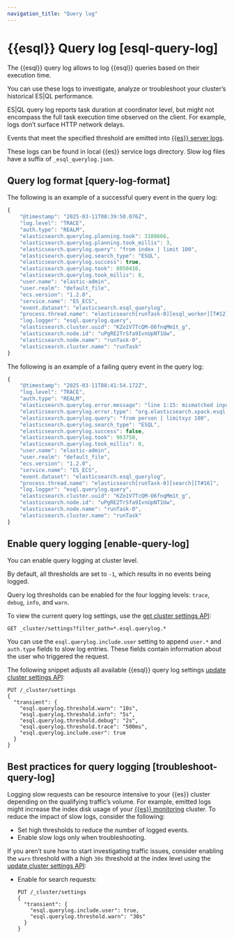 ```yaml
---
navigation_title: "Query log"
---
```


# {{esql}} Query log [esql-query-log]


The {{esql}} query log allows to log {{esql}} queries based on their execution time.

You can use these logs to investigate, analyze or troubleshoot your cluster’s historical ES|QL performance.

ES|QL query log reports task duration at coordinator level, but might not encompass the full task execution time observed on the client. For example, logs don’t surface HTTP network delays.

Events that meet the specified threshold are emitted into  [{{es}} server logs](docs-content://deploy-manage/monitor/logging-configuration/update-elasticsearch-logging-levels.md).

These logs can be found in local {{es}} service logs directory. Slow log files have a suffix of `_esql_querylog.json`.

## Query log format [query-log-format]

The following is an example of a successful query event in the query log:

```js
{
    "@timestamp": "2025-03-11T08:39:50.076Z",
    "log.level": "TRACE",
    "auth.type": "REALM",
    "elasticsearch.querylog.planning.took": 3108666,
    "elasticsearch.querylog.planning.took_millis": 3,
    "elasticsearch.querylog.query": "from index | limit 100",
    "elasticsearch.querylog.search_type": "ESQL",
    "elasticsearch.querylog.success": true,
    "elasticsearch.querylog.took": 8050416,
    "elasticsearch.querylog.took_millis": 8,
    "user.name": "elastic-admin",
    "user.realm": "default_file",
    "ecs.version": "1.2.0",
    "service.name": "ES_ECS",
    "event.dataset": "elasticsearch.esql_querylog",
    "process.thread.name": "elasticsearch[runTask-0][esql_worker][T#12]",
    "log.logger": "esql.querylog.query",
    "elasticsearch.cluster.uuid": "KZo1V7TcQM-O6fnqMm1t_g",
    "elasticsearch.node.id": "uPgRE2TrSfa9IvnUpNT1Uw",
    "elasticsearch.node.name": "runTask-0",
    "elasticsearch.cluster.name": "runTask"
}
```

The following is an example of a failing query event in the query log:

```js
{
    "@timestamp": "2025-03-11T08:41:54.172Z",
    "log.level": "TRACE",
    "auth.type": "REALM",
    "elasticsearch.querylog.error.message": "line 1:15: mismatched input 'limitxyz' expecting {DEV_CHANGE_POINT, 'enrich', 'dissect', 'eval', 'grok', 'limit', 'sort', 'stats', 'where', DEV_INLINESTATS, DEV_FORK, 'lookup', DEV_JOIN_LEFT, DEV_JOIN_RIGHT, DEV_LOOKUP, 'mv_expand', 'drop', 'keep', DEV_INSIST, 'rename'}",
    "elasticsearch.querylog.error.type": "org.elasticsearch.xpack.esql.parser.ParsingException",
    "elasticsearch.querylog.query": "from person | limitxyz 100",
    "elasticsearch.querylog.search_type": "ESQL",
    "elasticsearch.querylog.success": false,
    "elasticsearch.querylog.took": 963750,
    "elasticsearch.querylog.took_millis": 0,
    "user.name": "elastic-admin",
    "user.realm": "default_file",
    "ecs.version": "1.2.0",
    "service.name": "ES_ECS",
    "event.dataset": "elasticsearch.esql_querylog",
    "process.thread.name": "elasticsearch[runTask-0][search][T#16]",
    "log.logger": "esql.querylog.query",
    "elasticsearch.cluster.uuid": "KZo1V7TcQM-O6fnqMm1t_g",
    "elasticsearch.node.id": "uPgRE2TrSfa9IvnUpNT1Uw",
    "elasticsearch.node.name": "runTask-0",
    "elasticsearch.cluster.name": "runTask"
}
```


## Enable query logging [enable-query-log]

You can enable query logging at cluster level.

By default, all thresholds are set to `-1`, which results in no events being logged.

Query log thresholds can be enabled for the four logging levels: `trace`, `debug`, `info`, and `warn`.

To view the current query log settings, use the [get cluster settings API](https://www.elastic.co/docs/api/doc/elasticsearch/operation/operation-cluster-get-settings):

```console
GET _cluster/settings?filter_path=*.esql.querylog.*
```

You can use the `esql.querylog.include.user` setting to append `user.*` and `auth.type` fields to slow log entries. These fields contain information about the user who triggered the request.

The following snippet adjusts all available {{esql}} query log settings [update cluster settings API](https://www.elastic.co/docs/api/doc/elasticsearch/operation/operation-cluster-put-settings):

```console
PUT /_cluster/settings
{
  "transient": {
    "esql.querylog.threshold.warn": "10s",
    "esql.querylog.threshold.info": "5s",
    "esql.querylog.threshold.debug": "2s",
    "esql.querylog.threshold.trace": "500ms",
    "esql.querylog.include.user": true
  }
}
```



## Best practices for query logging [troubleshoot-query-log]

Logging slow requests can be resource intensive to your {{es}} cluster depending on the qualifying traffic’s volume. For example, emitted logs might increase the index disk usage of your [{{es}} monitoring](docs-content://deploy-manage/monitor/stack-monitoring.md) cluster. To reduce the impact of slow logs, consider the following:

* Set high thresholds to reduce the number of logged events.
* Enable slow logs only when troubleshooting.

If you aren’t sure how to start investigating traffic issues, consider enabling the `warn` threshold with a high `30s` threshold at the index level using the [update cluster settings API](https://www.elastic.co/docs/api/doc/elasticsearch/operation/operation-cluster-put-settings):

* Enable for search requests:

    ```console
    PUT /_cluster/settings
    {
      "transient": {
        "esql.querylog.include.user": true,
        "esql.querylog.threshold.warn": "30s"
      }
    }
    ```


